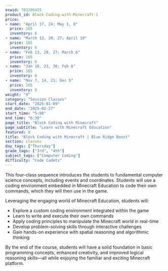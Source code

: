 ```yaml
---
ecwid: 702296455
product_id: Block-Coding-with-Minecraft-1
price:
- name: "April 17, 24; May 1, 8"
  price: 165
  inventory: 6
- name: "March 13, 20, 27; April 10"
  price: 165
  inventory: 6
- name: "Feb 13, 20, 27; March 6"
  price: 165
  inventory: 6
- name: "Jan 16, 23, 30; Feb 6"
  price: 165
  inventory: 6
- name: "Nov 7, 14, 21; Dec 5"
  price: 165
  inventory: 0
weight: "9"
category: "Session Classes"
start_date: "2025-01-09"
end_date: "2025-02-27"
start_time: "5:00"
end_time: "6:30"
page_title: "Block Coding with Minecraft"
page_subtitle: "Learn with Minecraft Education"
featured: 0
title: "Block Coding with Minecraft | Blue Ridge Boost"
section: classes
day_tags: ["Thursday"]
grade_tags: ["3rd", "4th"]
subject_tags: ["Computer Coding"]
difficulty: "Code Cadets"
---
```

<p>This four-class sequence introduces the students to fundamental computer science concepts, including events and coordinates. Students will use a coding environment embedded in Minecraft Education to code their own commands, which they will then use in the game.</p><p>Leveraging the engaging world of Minecraft Education, students will:</p><ul>
        <li>Explore a custom coding environment integrated within the game</li>
        <li>Learn to write and execute their own commands</li>
        <li>Apply coding principles to manipulate the Minecraft world in real-time</li>
        <li>Develop problem-solving skills through interactive challenges</li>
        <li>Gain hands-on experience with spatial reasoning and algorithmic thinking</li>
    </ul><p>By the end of the course, students will have a solid foundation in basic programming concepts, enhanced creativity, and improved logical reasoning skills—all while enjoying the familiar and exciting Minecraft platform.</p>
